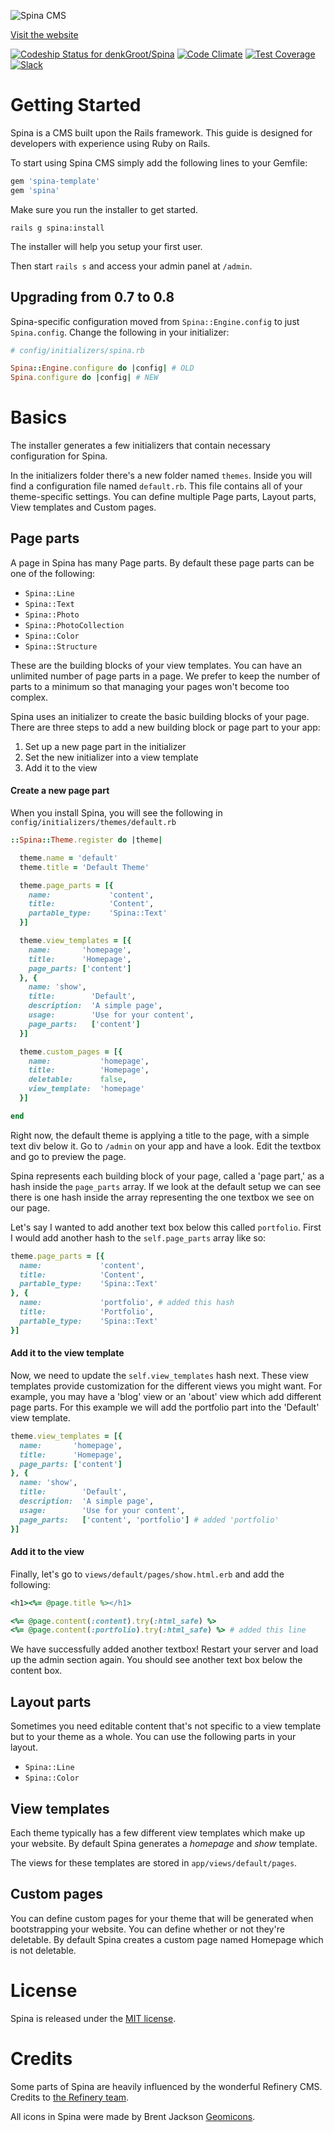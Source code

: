 ![Spina CMS](http://www.denkwebsite.nl/spinacms.png)

[Visit the website](http://www.spinacms.com)

[![Codeship Status for denkGroot/Spina](https://img.shields.io/codeship/e13debf0-e6af-0132-8abf-32d84f3372de.svg)](https://codeship.com/projects/82322)
[![Code Climate](https://codeclimate.com/github/denkGroot/Spina/badges/gpa.svg)](https://codeclimate.com/github/denkGroot/Spina)
[![Test Coverage](https://codeclimate.com/github/denkGroot/Spina/badges/coverage.svg)](https://codeclimate.com/github/denkGroot/Spina/coverage)
[![Slack](https://slack-spinacms.herokuapp.com/badge.svg)](https://slack-spinacms.herokuapp.com)

# Getting Started

Spina is a CMS built upon the Rails framework. This guide is designed for developers with experience using Ruby on Rails.

To start using Spina CMS simply add the following lines to your Gemfile:

```ruby
gem 'spina-template'
gem 'spina'
```

Make sure you run the installer to get started.

    rails g spina:install

The installer will help you setup your first user.

Then start `rails s` and access your admin panel at `/admin`.

## Upgrading from 0.7 to 0.8

Spina-specific configuration moved from `Spina::Engine.config` to just `Spina.config`.
Change the following in your initializer:

```ruby
# config/initializers/spina.rb

Spina::Engine.configure do |config| # OLD
Spina.configure do |config| # NEW
```

# Basics

The installer generates a few initializers that contain necessary configuration for Spina.

In the initializers folder there's a new folder named `themes`. Inside you will find a configuration file named `default.rb`. This file contains all of your theme-specific settings. You can define multiple Page parts, Layout parts, View templates and Custom pages.

## Page parts

A page in Spina has many Page parts. By default these page parts can be one of the following:

- `Spina::Line`
- `Spina::Text`
- `Spina::Photo`
- `Spina::PhotoCollection`
- `Spina::Color`
- `Spina::Structure`

These are the building blocks of your view templates. You can have an unlimited number of page parts in a page. We prefer to keep the number of parts to a minimum so that managing your pages won't become too complex.

Spina uses an initializer to create the basic building blocks of your page. There are three steps to add a new building block or page part to your app:

1. Set up a new page part in the initializer
2. Set the new initializer into a view template
3. Add it to the view

#### Create a new page part
When you install Spina, you will see the following in `config/initializers/themes/default.rb`

```ruby
::Spina::Theme.register do |theme|

  theme.name = 'default'
  theme.title = 'Default Theme'

  theme.page_parts = [{
    name:             'content',
    title:            'Content',
    partable_type:    'Spina::Text'
  }]

  theme.view_templates = [{
    name:       'homepage',
    title:      'Homepage',
    page_parts: ['content']
  }, {
    name: 'show',
    title:        'Default',
    description:  'A simple page',
    usage:        'Use for your content',
    page_parts:   ['content']
  }]

  theme.custom_pages = [{
    name:           'homepage',
    title:          'Homepage',
    deletable:      false,
    view_template:  'homepage'
  }]

end
```

Right now, the default theme is applying a title to the page, with a simple text div below it. Go to `/admin` on your app and have a look. Edit the textbox and go to preview the page.

Spina represents each building block of your page, called a 'page part,' as a hash inside the `page_parts` array. If we look at the default setup we can see there is one hash inside the array representing the one textbox we see on our page.

Let's say I wanted to add another text box below this called `portfolio`. First I would add another hash to the `self.page_parts` array like so:

```ruby
theme.page_parts = [{
  name:             'content',
  title:            'Content',
  partable_type:    'Spina::Text'
}, {
  name:             'portfolio', # added this hash
  title:            'Portfolio',
  partable_type:    'Spina::Text'
}]
```

#### Add it to the view template

Now, we need to update the `self.view_templates` hash next. These view templates provide customization for the different views you might want. For example, you may have a 'blog' view or an 'about' view which add different page parts. For this example we will add the portfolio part into the 'Default' view template.

```ruby
theme.view_templates = [{
  name:       'homepage',
  title:      'Homepage',
  page_parts: ['content']
}, {
  name: 'show',
  title:        'Default',
  description:  'A simple page',
  usage:        'Use for your content',
  page_parts:   ['content', 'portfolio'] # added 'portfolio'
}]
```

#### Add it to the view

Finally, let's go to `views/default/pages/show.html.erb` and add the following:

```ruby
<h1><%= @page.title %></h1>

<%= @page.content(:content).try(:html_safe) %>
<%= @page.content(:portfolio).try(:html_safe) %> # added this line
```

We have successfully added another textbox! Restart your server and load up the admin section again. You should see another text box below the content box.

## Layout parts

Sometimes you need editable content that's not specific to a view template but to your theme as a whole. You can use the following parts in your layout.

- `Spina::Line`
- `Spina::Color`

## View templates

Each theme typically has a few different view templates which make up your website. By default Spina generates a *homepage* and *show* template.

The views for these templates are stored in `app/views/default/pages`.

## Custom pages

You can define custom pages for your theme that will be generated when bootstrapping your website. You can define whether or not they're deletable. By default Spina creates a custom page named Homepage which is not deletable.

# License

Spina is released under the [MIT license](LICENSE.md).

# Credits

Some parts of Spina are heavily influenced by the wonderful Refinery CMS. Credits to [the Refinery  team](http://www.refinerycms.com/about).

All icons in Spina were made by Brent Jackson [Geomicons](http://jxnblk.com/geomicons-wired/).
